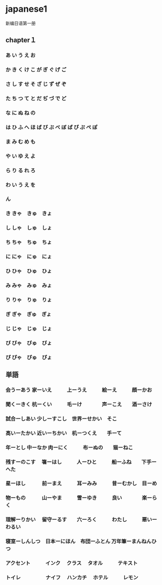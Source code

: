 # japanese1
新编日语第一册
## chapter１

### あ い う え お
### か き く け こ が ぎ ぐ げ ご
### さ し す せ そ ざ じ ず ぜ ぞ
### た ち つ て と だ ぢ づ で ど
### な に ぬ ね の

### は ひ ふ へ ほ ば び ぶ べ ぼ ぱ ぴ ぷ ぺ ぽ
### ま み む め も
### や い ゆ え よ
### ら り る れ ろ
### わ い う え を
### ん

### き きゃ　きゅ　きょ
### し しゃ　しゅ　しょ
### ち ちゃ　ちゅ　ちょ
### に にゃ　にゅ　にょ
### ひ ひゃ　ひゅ　ひょ
### み みゃ　みゅ　みょ
### り りゃ　りゅ　りょ
### ぎ ぎゃ　ぎゅ　ぎょ
### じ じゃ　じゅ　じょ
### び びゃ　びゅ　びょ
### ぴ ぴゃ　ぴゅ　ぴょ

## 単語
### 会うーあう      家ーいえ　　　上ーうえ　　　絵ーえ　　　顔ーかお
### 聞くーきく      杭ーくい　　　毛ーけ　　　　声ーこえ　　酒ーさけ
### 試合ーしあい    少しーすこし　世界ーせかい　そこ
### 高いーたかい    近いーちかい　机ーつくえ　　手ーて
### 年ーとし       中ーなか     肉ーにく　　　布ーぬの　　猫ーねこ
### 残すーのこす　  箸ーはし　　　人ーひと　　　船ーふね　　下手ーへた
### 星ーほし　　　  前ーまえ　　　耳ーみみ　　　昔ーむかし　目ーめ
### 物ーもの　　　  山ーやま　　　雪ーゆき　　　良い　　　　楽ーらく
### 理解ーりかい　  留守ーるす　　六ーろく　　　わたし　　　悪いーわるい
### 寝室ーしんしつ　日本ーにほん　布団ーふとん  万年筆ーまんねんひつ
### アクセント　　　インク　     クラス　     タオル　　　テキスト
### トイレ　　　　　ナイフ　     ハンカチ　   ホテル　　　レモン

